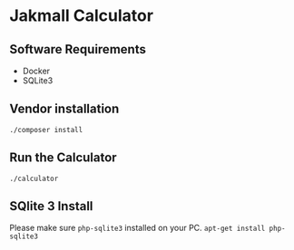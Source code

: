 # Jakmall Calculator

## Software Requirements
- Docker
- SQLite3

## Vendor installation
```
./composer install
```
## Run the Calculator
```
./calculator
```
## SQlite 3 Install
Please make sure `php-sqlite3` installed on your PC.
`apt-get install php-sqlite3`
